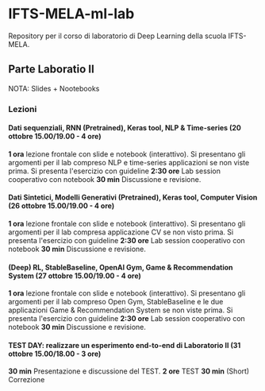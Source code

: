 # IFTS-MELA-ml-lab
Repository per il corso di laboratorio di Deep Learning della scuola IFTS-MELA.

## Parte Laboratio II 
NOTA: Slides + Nootebooks

### Lezioni
#### Dati sequenziali, RNN (Pretrained), Keras tool, NLP & Time-series (20 ottobre 15.00/19.00 - 4 ore)
**1 ora** lezione frontale con slide e notebook (interattivo). Si presentano gli argomenti per il lab compreso NLP e time-series applicazioni se non viste prima. Si presenta l'esercizio con guideline
**2:30 ore** Lab session cooperativo con notebook
**30 min** Discussione e revisione. 

#### Dati Sintetici, Modelli Generativi (Pretrained), Keras tool, Computer Vision (26 ottobre 15.00/19.00 - 4 ore)
**1 ora** lezione frontale con slide e notebook (interattivo). Si presentano gli argomenti per il lab compresa applicazione CV se non visto prima. Si presenta l'esercizio con guideline
**2:30 ore** Lab session cooperativo con notebook
**30 min** Discussione e revisione. 

#### (Deep) RL, StableBaseline, OpenAI Gym, Game & Recommendation System (27 ottobre 15.00/19.00 - 4 ore)
**1 ora** lezione frontale con slide e notebook (interattivo). Si presentano gli argomenti per il lab compreso Open Gym, StableBaseline e le due applicazioni Game & Recommendation System se non viste prima. Si presenta l'esercizio con guideline
**2:30 ore** Lab session cooperativo con notebook
**30 min** Discussione e revisione. 

#### TEST DAY: realizzare un esperimento end-to-end  di Laboratorio II (31 ottobre 15.00/18.00 - 3 ore)
**30 min** Presentazione e discussione del TEST.
**2 ore** TEST
**30 min** (Short) Correzione
